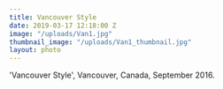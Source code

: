 ```yaml
---
title: Vancouver Style
date: 2019-03-17 12:18:00 Z
image: "/uploads/Van1.jpg"
thumbnail_image: "/uploads/Van1_thumbnail.jpg"
layout: photo
---
```


'Vancouver Style', Vancouver, Canada, September 2016.